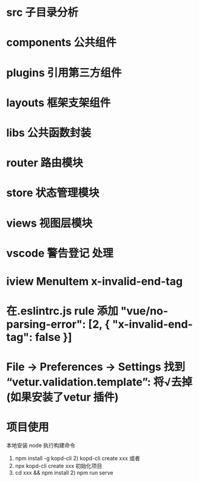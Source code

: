 # src 子目录分析
  # components 公共组件
  # plugins 引用第三方组件
  # layouts 框架支架组件
  # libs 公共函数封装
  # router 路由模块
  # store 状态管理模块
  # views 视图层模块

# vscode 警告登记 处理
  # iview MenuItem x-invalid-end-tag 
  # 在.eslintrc.js rule 添加 "vue/no-parsing-error": [2, { "x-invalid-end-tag": false }]
  # File -> Preferences -> Settings 找到 “vetur.validation.template”: 将√去掉 (如果安装了vetur 插件)

# 项目使用
本地安装 node 
执行构建命令
  1) npm install -g kopd-cli 2) kopd-cli create xxx 
  或者 
  1) npx kopd-cli create xxx 
初始化项目
  1) cd xxx && npm install  2) npm run serve 

